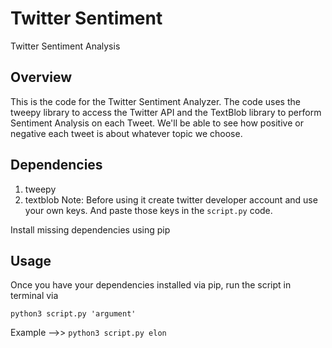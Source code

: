 # Twitter Sentiment
Twitter Sentiment Analysis

## Overview

This is the code for the Twitter Sentiment Analyzer. The code uses the tweepy library to access the Twitter API and the TextBlob library to perform Sentiment Analysis on each Tweet. We'll be able to see how positive or negative each tweet is about whatever topic we choose.

## Dependencies

1. tweepy 
2. textblob
Note: Before using it create twitter developer account and use your own keys. And paste 
those keys in the `script.py` code.

Install missing dependencies using pip

## Usage

Once you have your dependencies installed via pip, run the script in terminal via

`python3 script.py 'argument'`

Example -->>   `python3 script.py elon`

